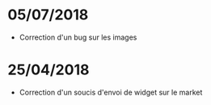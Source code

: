 # 05/07/2018

- Correction d'un bug sur les images

# 25/04/2018

- Correction d'un soucis d'envoi de widget sur le market
